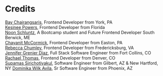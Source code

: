 # Credits

[Bay Chairangsaris](https://github.com/BayLadyCoder), Frontend Developer from York, PA   
[Kesinee Powers](https://github.com/KesineeP), Frontend Developer from Florida   
[Noon Schluntz](https://github.com/Nuanjan), A Bootcamp student and Future Frontend Developer South Berwick, ME   
[Chayanit McCormick](https://github.com/chay-chay), Frontend Developer from Easton, PA   
[Rebecca Chumley](https://github.com/rebeccachumley), Frontend Developer from Fredericksburg, VA   
[Jennifer Grenier Diaz](https://github.com/JAGrenier), Full Stack Software Engineer from Fort Collins, CO   
[Rachael Thomas](https://github.com/rachael-t), Frontend Developer from Denver, CO   
[Supamas Sirichotiyakul](https://github.com/supamasS), Software Engineer from Gilbert, AZ & New Hartford, NY 
[Dominika Wilk Avila](https://github.com/domsbytes), Sr Software Engineer from Phoenix, AZ 